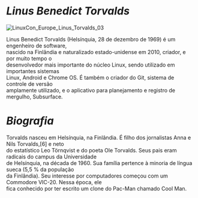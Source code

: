 
# _**Linus Benedict Torvalds**_
 
![LinuxCon_Europe_Linus_Torvalds_03](https://user-images.githubusercontent.com/112489260/188937258-80bff035-a121-4ab7-aaab-0d6877d57c57.jpg)</br>

Linus Benedict Torvalds (Helsínquia, 28 de dezembro de 1969) é um engenheiro de software,</br> nascido na Finlândia e naturalizado estado-unidense em 2010, criador, e por muito tempo o</br> desenvolvedor mais importante do núcleo Linux, sendo utilizado em importantes sistemas</br> Linux, Android e Chrome OS. É também o criador do Git, sistema de controle de versão </br>amplamente utilizado, e o aplicativo para planejamento e registro de mergulho, Subsurface.

# _**Biografia**_  
Torvalds nasceu em Helsínquia, na Finlândia. É filho dos jornalistas Anna e Nils Torvalds,[6] e neto</br> do estatístico Leo Törnqvist e do poeta Ole Torvalds. Seus pais eram radicais do campus da Universidade</br> de Helsínquia, na década de 1960. Sua família pertence à minoria de língua sueca (5,5 % da população</br> da Finlândia). Seu interesse por computadores começou com um Commodore VIC-20. Nessa época, ele</br> fica conhecido por ter escrito um clone do Pac-Man chamado Cool Man.
